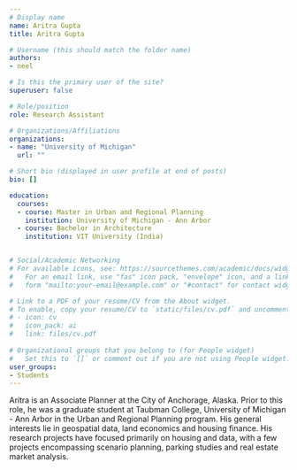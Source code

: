 ```yaml
---
# Display name
name: Aritra Gupta
title: Aritra Gupta

# Username (this should match the folder name)
authors:
- neel

# Is this the primary user of the site?
superuser: false

# Role/position
role: Research Assistant

# Organizations/Affiliations
organizations:
- name: "University of Michigan"
  url: ""

# Short bio (displayed in user profile at end of posts)
bio: []

education:
  courses:
  - course: Master in Urban and Regional Planning
    institution: University of Michigan - Ann Arbor
  - course: Bachelor in Architecture 
    institution: VIT University (India)


# Social/Academic Networking
# For available icons, see: https://sourcethemes.com/academic/docs/widgets/#icons
#   For an email link, use "fas" icon pack, "envelope" icon, and a link in the
#   form "mailto:your-email@example.com" or "#contact" for contact widget.

# Link to a PDF of your resume/CV from the About widget.
# To enable, copy your resume/CV to `static/files/cv.pdf` and uncomment the lines below.  
# - icon: cv
#   icon_pack: ai
#   link: files/cv.pdf
  
# Organizational groups that you belong to (for People widget)
#   Set this to `[]` or comment out if you are not using People widget.  
user_groups:
- Students
---
```


Aritra is an Associate Planner at the City of Anchorage, Alaska. Prior to this role, he was a graduate student at Taubman College, University of Michigan - Ann Arbor in the Urban and Regional Planning program. His general interests lie in geospatial data, land economics and housing finance. His research projects have focused primarily on housing and data, with a few projects encompassing scenario planning, parking studies and real estate market analysis.
